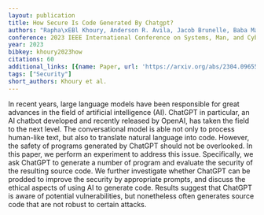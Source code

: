 ```yaml
---
layout: publication
title: How Secure Is Code Generated By Chatgpt?
authors: "Rapha\xEBl Khoury, Anderson R. Avila, Jacob Brunelle, Baba Mamadou Camara"
conference: 2023 IEEE International Conference on Systems, Man, and Cybernetics (SMC)
year: 2023
bibkey: khoury2023how
citations: 60
additional_links: [{name: Paper, url: 'https://arxiv.org/abs/2304.09655'}]
tags: ["Security"]
short_authors: Khoury et al.
---
```

In recent years, large language models have been responsible for great
advances in the field of artificial intelligence (AI). ChatGPT in particular,
an AI chatbot developed and recently released by OpenAI, has taken the field to
the next level. The conversational model is able not only to process human-like
text, but also to translate natural language into code. However, the safety of
programs generated by ChatGPT should not be overlooked. In this paper, we
perform an experiment to address this issue. Specifically, we ask ChatGPT to
generate a number of program and evaluate the security of the resulting source
code. We further investigate whether ChatGPT can be prodded to improve the
security by appropriate prompts, and discuss the ethical aspects of using AI to
generate code. Results suggest that ChatGPT is aware of potential
vulnerabilities, but nonetheless often generates source code that are not
robust to certain attacks.